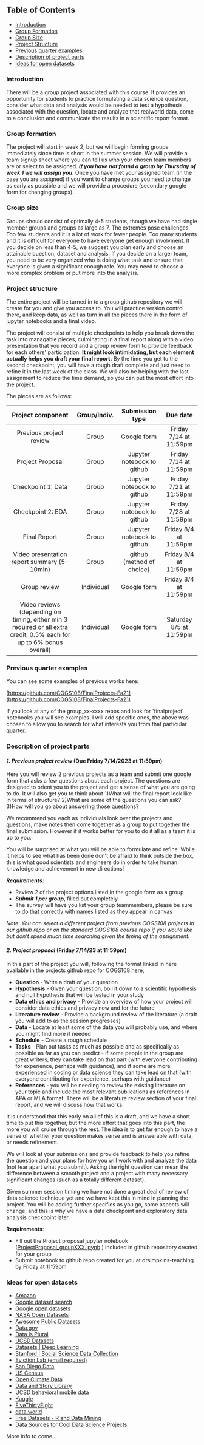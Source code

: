 ## Table of Contents

* [Introduction](#Introduction)
* [Group Formation](#Group-formation)
* [Group Size](#Group-Size)
* [Project Structure](#Project-Structure)
* [Previous quarter examples](#Previous-quarter-examples)
* [Description of project parts](#Description-of-project-parts)
* [Ideas for open datasets](#Ideas-for-open-datasets)



### Introduction

There will be a group project associated with this course. It provides an opportunity for students to practice formulating a data science question, consider what data and analysis would be needed to test a hypothesis associated with the question, locate and analyze that realworld data, come to a conclusion and communicate the results in a scientific report format.

### Group formation

The project will start in week 2, but we will begin forming groups immediately since time is short in the summer session. We will provide a team signup sheet where you can tell us who your chosen team members are or select to be assigned. _**If you have not found a group by Thursday of week 1 we will assign you**_. Once you have met your assigned team (in the case you are assigned) if you want to change groups you need to change as early as possible and we will provide a procedure (secondary google form for changing groups).

### Group size

Groups should consist of optimally 4-5 students, though we have had single member groups and groups as large as 7. The extremes pose challenges. Too few students and it is a lot of work for fewer people. Too many students and it is difficult for everyone to have everyone get enough involvment. If you decide on less than 4-5, we suggest you plan early and choose an attainable question, dataset and analysis. If you decide on a larger team, you need to be very organized who is doing what task and ensure that everyone is given a significant enough role. You may need to choose a more complex problem or put more into the analysis.

### Project structure

The entire project will be turned in to a group github repository we will create for you and give you access to. You will practice version control there, and keep data, as well as turn in all the pieces there in the form of jupyter notebooks and a final video.

The project will consist of multiple checkpoints to help you break down the task into managable pieces, culminating in a final report along with a video presentation that you record and a group review form to provide feedback for each others' participation. **It might look intimidating, but each element actually helps you draft your final report.** By the time you get to the second checkpoint, you will have a rough draft complete and just need to refine it in the last week of the class. We will also be helping with the last assignment to reduce the time demand, so you can put the most effort into the project.

The pieces are as follows:

| **Project component**                                                                                                | **Group/Indiv.** | **Submission type**        | **Due date**            |
|:--------------------------------------------------------------------------------------------------------------------:|:----------------:|:--------------------------:|:-----------------------:|
| Previous project review                                                                                              | Group            | Google form                | Friday 7/14 at 11:59pm  |
| Project Proposal                                                                                                     | Group            | Jupyter notebook to github | Friday 7/14 at 11:59pm  |
| Checkpoint 1: Data                                                                                                   | Group            | Jupyter notebook to github | Friday 7/21 at 11:59pm  |
| Checkpoint 2: EDA                                                                                                    | Group            | Jupyter notebook to github | Friday 7/28 at 11:59pm  |
| Final Report                                                                                                         | Group            | Jupyter notebook to github | Friday 8/4 at 11:59pm   |
| Video presentation report summary (5-10min)                                                                          | Group            | github (method of choice)  | Friday 8/4 at 11:59pm   |
| Group review                                                                                                         | Individual       | Google form                | Friday 8/4 at 11:59pm   |
| Video reviews (depending on timing, either min 3 required or all extra credit, 0.5% each for up to 6% bonus overall) | Individual       | Google form                | Saturday 8/5 at 11:59pm |




### Previous quarter examples

You can see some examples of previous works here:

[https://github.com/COGS108/FinalProjects-Fa21](https://github.com/COGS108/FinalProjects-Fa21)

If you look at any of the group\_xx-xxxx repos and look for 'finalproject' notebooks you will see examples. I will add specific ones, the above was chosen to allow you to search for what interests you from that particular quarter.

### Description of project parts

#### _1\. Previous project review_ (Due Friday 7/14/2023 at 11:59pm)

Here you will review 2 previous projects as a team and submit one google form that asks a few questions about each project. The questions are designed to orient you to the project and get a sense of what you are going to do. It will also get you to think about 1)What will the final report look like in terms of structure? 2)What are some of the questions you can ask? 3)How will you go about answering those questions?

We recommend you each as individuals look over the projects and questions, make notes then come together as a group to put together the final submission. However if it works better for you to do it all as a team it is up to you.

You will be surprised at what you will be able to formulate and refine. While it helps to see what has been done don't be afraid to think outside the box, this is what good scientists and engineers do in order to take human knowledge and achievement in new directions!

**_Requirements:_**

*   Review 2 of the project options listed in the google form as a group
*   _**Submit 1 per group**_, filled out completely
*   The survey will have you list your group teammembers, please be sure to do that correctly with names listed as they appear in canvas

_Note:_ _You can select a different project from previous COGS108 projects in our github repo or on the standard COGS108 course repo if you would like but don't spend much time searching given the timing of the assignment._

#### _2\. Project proposal_ (Friday 7/14/23 at 11:59pm)

In this part of the project you will, following the format linked in here available in the projects github repo for COGS108 [here](https://github.com/drsimpkins-teaching/COGS108/blob/main/project/ProjectProposal_groupXXX.ipynb),

*   **Question** - Write a draft of your question
*   **Hypothesis** - Given your question, boil it down to a scientific hypothesis and null hypothesis that will be tested in your study
*   **Data ethics and privacy** - Provide an overview of how your project will consider data ethics and privacy now and for the future
*   **Literature review** - Provide a background review of the literature (a draft you will add to as the session progresses)
*   **Data** - Locate at least some of the data you will probably use, and where you might find more if needed
*   **Schedule** - Create a rough schedule
*   **Tasks** - Plan out tasks as much as possible and as specifically as possible as far as you can predict - if some people in the group are great writers, they can take lead on that part (with everyone contributing for experience, perhaps with guidance), and if some are more experienced in coding or data science they can take lead on that (with everyone contributing for experience, perhaps with guidance)
*   **References** - you will be needing to review the existing literature on your topic and include the most relevant publications as references in APA or MLA format. There will be a literature review section of your final report, and we will discuss how that works.

It is understood that this early on all of this is a draft, and we have a short time to put this together, but the more effort that goes into this part, the more you will cruise through the rest. The idea is to get far enough to have a sense of whether your question makes sense and is answerable with data, or needs refinement.

We will look at your submissions and provide feedback to help you refine the question and your plans for how you will work with and analyze the data (not tear apart what you submit). Asking the right question can mean the difference between a smooth project and a project with many necessary significant changes (such as a totally different dataset).

Given summer session timing we have not done a great deal of review of data science technique yet and we have kept this in mind in planning the project. You will be adding further specifics as you go, some aspects will change, and this is why we have a data checkpoint and exploratory data analysis checkpoint later.

**Requirements**:

*   Fill out the Project proposal jupyter notebook ([ProjectProposal\_groupXXX.ipynb](https://github.com/drsimpkins-teaching/COGS108/blob/main/project/ProjectProposal_groupXXX.ipynb) ) included in github repository created for your group
*   Submit notebook to github repo created for you at drsimpkins-teaching by Friday at 11:59pm


### Ideas for open datasets

*   [Amazon](https://aws.amazon.com/opendata/)
*   [Google dataset search](https://datasetsearch.research.google.com)
*   [Google open datasets](https://research.google/resources/datasets/)
*   [NASA Open Datasets](https://data.nasa.gov)
*   [Awesome Public Datasets](https://github.com/awesomedata/awesome-public-datasets/blob/master/README.rst)
*   [Data.gov](https://catalog.data.gov/dataset)  
*   [Data Is Plural](https://docs.google.com/spreadsheets/d/1wZhPLMCHKJvwOkP4juclhjFgqIY8fQFMemwKL2c64vk/edit#gid=0)  
*   [UCSD Datasets](https://ucsd.libguides.com/data-statistics/home)  
*   [Datasets | Deep Learning](http://deeplearning.net/datasets/)  
*   [Stanford | Social Science Data Collection](https://data.stanford.edu/)  
*   [Eviction Lab (email required)](https://evictionlab.org/get-the-data/)  
*   [San Diego Data](https://data.sandiego.gov/)  
*   [US Census](https://www.census.gov/)  
*   [Open Climate Data](http://openclimatedata.net/)  
*   [Data and Story Library](https://dasl.datadescription.com/datafiles/)  
*   [UCSD behavioral mobile data](http://extrasensory.ucsd.edu/)  
*   [Kaggle](https://www.kaggle.com/) 
*   [FiveThirtyEight](https://data.fivethirtyeight.com/)  
*   [data.world](https://data.world/)  
*   [Free Datasets - R and Data Mining](http://www.rdatamining.com/resources/data)  
*   [Data Sources for Cool Data Science Projects](https://blog.thedataincubator.com/2014/10/data-sources-for-cool-data-science-projects-part-1/)


More info to come...
